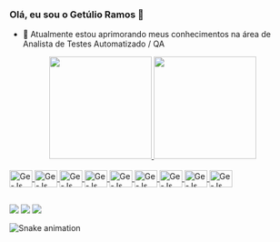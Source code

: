 ### Olá, eu sou o Getúlio Ramos 👋


- 🔭 Atualmente estou aprimorando meus conhecimentos na área de Analista de Testes Automatizado / QA 

<div align="center">
  <a href="https://github.com/getulioramos">
  <img height="180em" src="https://github-readme-stats.vercel.app/api?username=getulioramos&show_icons=true&theme=dracula&include_all_commits=true&count_private=true"/>
  <img height="180em" src="https://github-readme-stats.vercel.app/api/top-langs/?username=getulioramos&layout=compact&langs_count=7&theme=dracula"/>
</div>

<div style="display: inline_block"><br>
  
  <img align="center" alt="Ge-Js" height="30" width="40" src="https://cdn.jsdelivr.net/gh/devicons/devicon/icons/css3/css3-original.svg" />
  <img align="center" alt="Ge-Js" height="30" width="40" src="https://cdn.jsdelivr.net/gh/devicons/devicon/icons/git/git-original.svg" />
  <img align="center" alt="Ge-Js" height="30" width="40" src="https://cdn.jsdelivr.net/gh/devicons/devicon/icons/github/github-original.svg" />
  <img align="center" alt="Ge-Js" height="30" width="40" src="https://cdn.jsdelivr.net/gh/devicons/devicon/icons/html5/html5-original.svg" />
  <img align="center" alt="Ge-Js" height="30" width="40" src="https://cdn.jsdelivr.net/gh/devicons/devicon/icons/javascript/javascript-original.svg" />
  <img align="center" alt="Ge-Js" height="30" width="40" src="https://cdn.jsdelivr.net/gh/devicons/devicon/icons/java/java-original.svg" />
  <img align="center" alt="Ge-Js" height="30" width="40" src="https://cdn.jsdelivr.net/gh/devicons/devicon/icons/selenium/selenium-original.svg" />
  <img align="center" alt="Ge-Js" height="30" width="40" src="https://cdn.jsdelivr.net/gh/devicons/devicon/icons/junit/junit-original.svg" />
  <img align="center" alt="Ge-Js" height="30" width="40" src="https://cdn.jsdelivr.net/gh/devicons/devicon/icons/seleniumwebdriver/seleniumwebdriver-original.svg" />
     
</div>

##

<div> 
 
  <a href="https://www.instagram.com/getafe023/" target="_blank"><img src="https://img.shields.io/badge/-Instagram-%23E4405F?style=for-the-badge&logo=instagram&logoColor=white" target="_blank"></a>
   <a href = "mailto:contatogtsr.ramos@gmail.com"><img src="https://img.shields.io/badge/-Gmail-%23333?style=for-the-badge&logo=gmail&logoColor=white" target="_blank"></a>
  <a href="https://www.linkedin.com/in/get%C3%BAlio-ramos-84a0baa0/" target="_blank"><img src="https://img.shields.io/badge/-LinkedIn-%230077B5?style=for-the-badge&logo=linkedin&logoColor=white" target="_blank"></a> 
 
  ![Snake animation](https://github.com/getulioramos/getulioramos/blob/output/github-contribution-grid-snake.svg)
 
</div>

##
